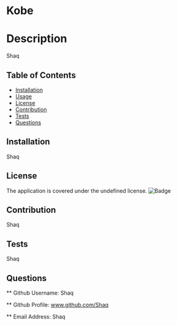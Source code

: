 
# Kobe
# Description
Shaq

## Table of Contents
* [Installation](#installation)
* [Usage](#usage)
* [License](#liscense)
* [Contribution](#contribution)
* [Tests](#tests)
* [Questions](#questions)

## Installation
Shaq
    
## License
The application is covered under the undefined license.
![Badge](https://img.shields.io/badge/License-undefined-blueviolet)

## Contribution
Shaq

## Tests
Shaq

## Questions
** Github Username: Shaq

** Github Profile: www.github.com/Shaq

** Email Address: Shaq

